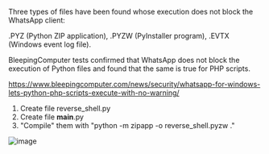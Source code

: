 Three types of files have been found whose execution does not block the WhatsApp client:

.PYZ (Python ZIP application),
.PYZW (PyInstaller program),
.EVTX (Windows event log file). 

BleepingComputer tests confirmed that WhatsApp does not block the execution of Python files and found that the same is true for PHP scripts.

https://www.bleepingcomputer.com/news/security/whatsapp-for-windows-lets-python-php-scripts-execute-with-no-warning/

1. Create file reverse_shell.py
2. Create file __main__.py
3. "Compile" them with "python -m zipapp -o reverse_shell.pyzw ."
   
![image](https://github.com/user-attachments/assets/54fb446b-23c6-44ee-ac34-1065f552f73f)
